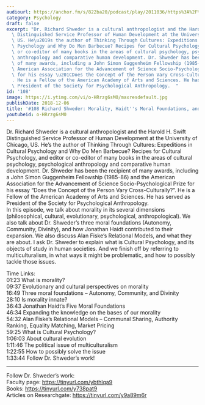 ```yaml
---
audiourl: https://anchor.fm/s/822ba20/podcast/play/2011036/https%3A%2F%2Fd3ctxlq1ktw2nl.cloudfront.net%2Fproduction%2F2018-11-31%2F7734875-48000-2-16cd6c5f6495e.mp3
category: Psychology
draft: false
excerpt: "Dr. Richard Shweder is a cultural anthropologist and the Harold H. Swift\
  \ Distinguished Service Professor of Human Development at the University of Chicago,\
  \ US. He\u2019s the author of Thinking Through Cultures: Expeditions in Cultural\
  \ Psychology and Why Do Men Barbecue? Recipes for Cultural Psychology, and editor\
  \ or co-editor of many books in the areas of cultural psychology, psychological\
  \ anthropology and comparative human development. Dr. Shweder has been the recipient\
  \ of many awards, including a John Simon Guggenheim Fellowship (1985-86) and the\
  \ American Association for the Advancement of Science Socio-Psychological Prize\
  \ for his essay \u201CDoes the Concept of the Person Vary Cross-Culturally?\u201D\
  . He is a Fellow of the American Academy of Arts and Sciences. He has served as\
  \ President of the Society for Psychological Anthropology.  "
id: '108'
image: https://i.ytimg.com/vi/o-HRrzg6sM0/maxresdefault.jpg
publishDate: 2018-12-06
title: '#108 Richard Shweder: Morality, Haidt''s Moral Foundations, and Multiculturalism'
youtubeid: o-HRrzg6sM0
---
```

<div class="timelinks">

Dr. Richard Shweder is a cultural anthropologist and the Harold H. Swift Distinguished Service Professor of Human Development at the University of Chicago, US. He’s the author of Thinking Through Cultures: Expeditions in Cultural Psychology and Why Do Men Barbecue? Recipes for Cultural Psychology, and editor or co-editor of many books in the areas of cultural psychology, psychological anthropology and comparative human development. Dr. Shweder has been the recipient of many awards, including a John Simon Guggenheim Fellowship (1985-86) and the American Association for the Advancement of Science Socio-Psychological Prize for his essay “Does the Concept of the Person Vary Cross-Culturally?”. He is a Fellow of the American Academy of Arts and Sciences. He has served as President of the Society for Psychological Anthropology.  
In this episode, we talk about morality in its several dimensions (philosophical, cultural, evolutionary, psychological, anthropological). We also talk about Dr. Shweder’s three moral foundations (Autonomy, Community, Divinity), and how Jonathan Haidt contributed to their expansion. We also discuss Alan Fiske’s Relational Models, and what they are about. I ask Dr. Shweder to explain what is Cultural Psychology, and its objects of study in human societies. And we finish off by referring to multiculturalism, in what ways it might be problematic, and how to possibly tackle those issues.

Time Links:  
<time>01:23</time> What is morality?  
<time>09:37</time> Evolutionary and cultural perspectives on morality                    
<time>16:49</time> Three moral foundations – Autonomy, Community, and Divinity                
<time>28:10</time> Is morality innate?            
<time>36:43</time> Jonathan Haidt’s Five Moral Foundations             
<time>46:34</time> Expanding the knowledge on the bases of our morality    
<time>54:32</time> Alan Fiske’s Relational Models – Communal Sharing, Authority Ranking, Equality Matching, Market Pricing  
<time>59:25</time> What is Cultural Psychology?    
<time>1:06:03</time> About cultural evolution  
<time>1:11:46</time> The political issue of multiculturalism      
<time>1:22:55</time> How to possibly solve the issue  
<time>1:33:44</time> Follow Dr. Shweder’s work!    

---

Follow Dr. Shweder’s work:  
Faculty page: https://tinyurl.com/ybthlqa9  
Books: https://tinyurl.com/y738pat9  
Articles on Researchgate: https://tinyurl.com/y9a89m6r
</div>

